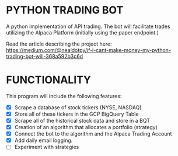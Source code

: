 # PYTHON TRADING BOT
A python implementation of API trading. The bot will facilitate trades utilizing the Alpaca Platform (initially using the paper endpoint.)

Read the article describing the project here: https://medium.com/@nealdotpy/if-i-cant-make-money-my-python-trading-bot-will-368a592b3c6d

# FUNCTIONALITY
This program will include the following features:
* [X] Scrape a database of stock tickers (NYSE, NASDAQ)
* [X] Store all of these tickers in the GCP BigQuery Table
* [X] Scrape all of the historical stock data and store in a BQT
* [X] Creation of an algorithm that allocates a portfolio (strategy)
* [X] Connect the bot to the algorithm and the Alpaca Trading Account
* [X] Add daily email logging.
* [ ] Experiment with strategies
